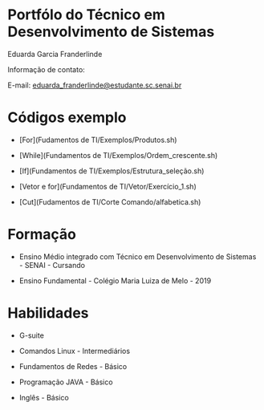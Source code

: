 # Portfólo do Técnico em Desenvolvimento de Sistemas
Eduarda Garcia Franderlinde

Informação de contato:

E-mail: eduarda_franderlinde@estudante.sc.senai.br

# Códigos exemplo
- [For](Fudamentos de TI/Exemplos/Produtos.sh)

- [While](Fundamentos de TI/Exemplos/Ordem_crescente.sh)

- [If](Fundamentos de TI/Exemplos/Estrutura_seleção.sh)

- [Vetor e for](Fundamentos de TI/Vetor/Exercício_1.sh)

- [Cut](Fudamentos de TI/Corte Comando/alfabetica.sh)

# Formação 
* Ensino Médio integrado com Técnico em Desenvolvimento de Sistemas - SENAI - Cursando

* Ensino Fundamental - Colégio Maria Luiza de Melo - 2019

# Habilidades

* G-suite

* Comandos Linux - Intermediários 

* Fundamentos de Redes -  Básico

* Programação JAVA - Básico

* Inglês - Básico 
